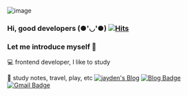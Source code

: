 ![image](https://user-images.githubusercontent.com/51406753/88994171-b65b3180-d322-11ea-8ca2-4390efeee996.png)


### Hi, good developers (●'◡'●) [![Hits](https://hits.seeyoufarm.com/api/count/incr/badge.svg?url=https%3A%2F%2Fgithub.com%2FDevJayden%2Fhit-counter)](https://hits.seeyoufarm.com)
<span>
  
### Let me introduce myself 🤟 
💻  frontend developer, I like to study<br>

📸  study notes, travel, play, etc
<span>[![jayden's Blog](http://img.shields.io/badge/-blog-94d82d?style=flat-square&logo=blog&logoColor=4dabf7&link=https://velog.io/@jayden)](https://velog.io/@jayden)</span>
<span>[![Blog Badge](http://img.shields.io/badge/-instagram-E4405F?style=flat-square&logo=instagram&logoColor=white&link=https://www.instagram.com/jayden_developer/?hl=ko)](https://www.instagram.com/jayden_developer/?hl=ko)</span>
<span>[![Gmail Badge](https://img.shields.io/badge/Gmail-d14836?style=flat-square&logo=Gmail&logoColor=white&link=mailto:philippijw@gmail.com)](mailto:philippijw@gmail.com)</span>

